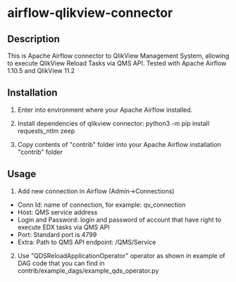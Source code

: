 # airflow-qlikview-connector

## Description

This is Apache Airflow connector to QlikView Management System, allowing to execute QlikView Reload Tasks via QMS API.
Tested with Apache Airflow 1.10.5 and QlikView 11.2

## Installation
1. Enter into environment where your Apache Airflow installed.

2. Install dependencies of qlikview connector:
python3 -m pip install requests_ntlm zeep

3. Copy contents of "contrib" folder into your Apache Airflow installation "contrib" folder

## Usage

1. Add new connection in Airflow (Admin->Connections)
  * Conn Id: name of connection, for example: qv_connection
  * Host: QMS service address
  * Login and Password: login and password of account that have right to execute EDX tasks via QMS API
  * Port: Standard port is 4799
  * Extra: Path to QMS API endpoint: /QMS/Service
  
2. Use "QDSReloadApplicationOperator" operator as shown in example of DAG code that you can find in contrib/example_dags/example_qds_operator.py 
 
 
